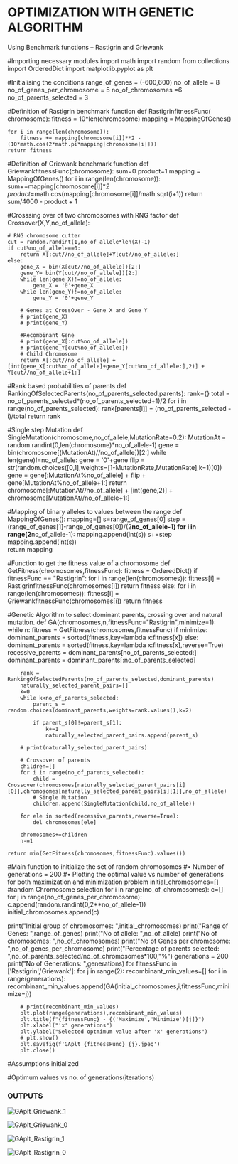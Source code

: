  
<h1>OPTIMIZATION WITH GENETIC ALGORITHM</h1> 
Using Benchmark functions – Rastigrin and Griewank

#Importing necessary modules
import math
import random
from collections import OrderedDict
import matplotlib.pyplot as plt

#Initialising the conditions
range_of_genes = (-600,600)
no_of_allele = 8
no_of_genes_per_chromosome = 5
no_of_chromosomes =6
no_of_parents_selected = 3

#Definition of Rastigrin benchmark function
def RastigrinfitnessFunc( chromosome):
    fitness = 10*len(chromosome)
    mapping = MappingOfGenes()
 
    for i in range(len(chromosome)):
        fitness += mapping[chromosome[i]]**2 - (10*math.cos(2*math.pi*mapping[chromosome[i]]))
    return fitness



#Definition of Griewank benchmark function
def GriewankfitnessFunc(chromosome):
    sum=0
    product=1
    mapping = MappingOfGenes()
    for i in range(len(chromosome)):
        sum+=mapping[chromosome[i]]**2
        product*=math.cos(mapping[chromosome[i]]/math.sqrt(i+1))
    return sum/4000 - product + 1




#Crosssing over of two chromosomes with RNG factor
def Crossover(X,Y,no_of_allele):
    
    # RNG chromosome cutter
    cut = random.randint(1,no_of_allele*len(X)-1)
    if cut%no_of_allele==0:
        return X[:cut//no_of_allele]+Y[cut//no_of_allele:]
    else:
        gene_X = bin(X[cut//no_of_allele])[2:]
        gene_Y= bin(Y[cut//no_of_allele])[2:]
        while len(gene_X)!=no_of_allele:
            gene_X = '0'+gene_X
        while len(gene_Y)!=no_of_allele:
            gene_Y = '0'+gene_Y
            
        # Genes at CrossOver - Gene X and Gene Y
        # print(gene_X)
        # print(gene_Y)
        
        #Recombinant Gene
        # print(gene_X[:cut%no_of_allele])
        # print(gene_Y[cut%no_of_allele:])
        # Child Chromosome
        return X[:cut//no_of_allele] +[int(gene_X[:cut%no_of_allele]+gene_Y[cut%no_of_allele:],2)] + Y[cut//no_of_allele+1:]
    
    
    
#Rank based probabilities of parents
def RankingOfSelectedParents(no_of_parents_selected,parents):
    rank={}
    total = no_of_parents_selected*(no_of_parents_selected+1)/2
    for i in range(no_of_parents_selected):
        rank[parents[i]] = (no_of_parents_selected - i)/total
    return rank
    
    




#Single step Mutation 
def SingleMutation(chromosome,no_of_allele,MutationRate=0.2):
    MutationAt = random.randint(0,len(chromosome)*no_of_allele-1)
    gene = bin(chromosome[(MutationAt)//no_of_allele])[2:]
    while len(gene)!=no_of_allele:
        gene = '0'+gene
    flip = str(random.choices([0,1],weights=[1-MutationRate,MutationRate],k=1)[0])
    gene = gene[:MutationAt%no_of_allele] + flip + gene[MutationAt%no_of_allele+1:]
    return chromosome[:MutationAt//no_of_allele] + [int(gene,2)] + chromosome[MutationAt//no_of_allele+1:]
        
        
        
#Mapping of binary alleles to values between the range
def MappingOfGenes():
    mapping=[]
    s=range_of_genes[0]
    step = (range_of_genes[1]-range_of_genes[0])/(2**no_of_allele-1)
    for i in range(2**no_of_allele-1):
        mapping.append(int(s))
        s+=step
    mapping.append(int(s))   
    return mapping



#Function to get the fitness value of a chromosome
def GetFitness(chromosomes,fitnessFunc):
    fitness = OrderedDict()
    if fitnessFunc == "Rastigrin":
        for i in range(len(chromosomes)):
            fitness[i] = RastigrinfitnessFunc(chromosomes[i])
        return fitness
    else:
        for i in range(len(chromosomes)):
            fitness[i] = GriewankfitnessFunc(chromosomes[i])
        return fitness      
    


#Genetic Algorithm to select dominant parents, crossing over and natural mutation.
def GA(chromosomes,n,fitnessFunc="Rastigrin",minimize=1):
    while n:
        fitness = GetFitness(chromosomes,fitnessFunc)
        if minimize:
            dominant_parents = sorted(fitness,key=lambda x:fitness[x])
        else:
            dominant_parents = sorted(fitness,key=lambda x:fitness[x],reverse=True)
        recessive_parents = dominant_parents[no_of_parents_selected:]
        dominant_parents = dominant_parents[:no_of_parents_selected]
 
        rank = RankingOfSelectedParents(no_of_parents_selected,dominant_parents)
        naturally_selected_parent_pairs=[]
        k=0
        while k<no_of_parents_selected:
            parent_s = random.choices(dominant_parents,weights=rank.values(),k=2)
            
            if parent_s[0]!=parent_s[1]:
                k+=1
                naturally_selected_parent_pairs.append(parent_s)
            
        # print(naturally_selected_parent_pairs)
        
        # Crossover of parents
        children=[]
        for i in range(no_of_parents_selected):
            child = Crossover(chromosomes[naturally_selected_parent_pairs[i][0]],chromosomes[naturally_selected_parent_pairs[i][1]],no_of_allele)
            # Single Mutation
            children.append(SingleMutation(child,no_of_allele))

        for ele in sorted(recessive_parents,reverse=True):
            del chromosomes[ele]
        
        chromosomes+=children
        n-=1
        
    return min(GetFitness(chromosomes,fitnessFunc).values())





#Main function to initialize the set of random chromosomes
#•	Number of generations = 200
#•	Plotting the optimal value vs number of generations for both maximization and minimization problem
initial_chromosomes=[]
#random Chromosome selection
for i in range(no_of_chromosomes):
    c=[]
    for j in range(no_of_genes_per_chromosome):
        c.append(random.randint(0,2**no_of_allele-1))
    initial_chromosomes.append(c)
    
print("Initial group of chromosomes: ",initial_chromosomes)
print("Range of Genes: ",range_of_genes)
print("No of allele: ",no_of_allele)
print("No of chromosomes: ",no_of_chromosomes)
print("No of Genes per chromosome: ",no_of_genes_per_chromosome)
print("Percentage of parents selected: ",no_of_parents_selected/no_of_chromosomes*100,"%")
generations = 200
print("No of Generations: ",generations)
for fitnessFunc in ['Rastigrin','Griewank']:
    for j in range(2):
        recombinant_min_values=[]
        for i in range(generations):
            recombinant_min_values.append(GA(initial_chromosomes,i,fitnessFunc,minimize=j))
    
        # print(recombinant_min_values)
        plt.plot(range(generations),recombinant_min_values)
        plt.title(f"{fitnessFunc} - {('Maximize','Minimize')[j]}")
        plt.xlabel("'x' generations")
        plt.ylabel("Selected optmimum value after 'x' generations")
        # plt.show()
        plt.savefig(f'GAplt_{fitnessFunc}_{j}.jpeg')
        plt.close()

#Assumptions initialized
 
 
 
#Optimum values vs no. of generations(iterations)

 <h3>OUTPUTS</h3>

![GAplt_Griewank_1](https://user-images.githubusercontent.com/78066049/204041767-903b0d91-8c6d-4bad-8b0e-d71a399bae0a.jpeg)

 

 ![GAplt_Griewank_0](https://user-images.githubusercontent.com/78066049/204041805-9e23e9a6-cb58-410f-bde3-a6cb85e07a4b.jpeg)
 
 

 ![GAplt_Rastigrin_1](https://user-images.githubusercontent.com/78066049/204041826-c2379d74-b8ec-4f63-ab4d-6eabb86fef73.jpeg)



![GAplt_Rastigrin_0](https://user-images.githubusercontent.com/78066049/204041834-34e1d644-4ef2-4218-bf17-1130cfc47e3c.jpeg)







	


 
 
